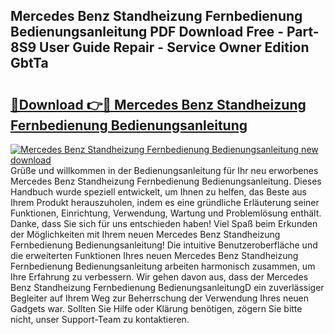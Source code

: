 ## Mercedes Benz Standheizung Fernbedienung Bedienungsanleitung PDF Download Free - Part-8S9 User Guide Repair - Service Owner Edition GbtTa

# <h2><a href="http://df0yj07.blite.top/?on=Mercedes+Benz+Standheizung+Fernbedienung+Bedienungsanleitung">🔗Download 👉🔴 Mercedes Benz Standheizung Fernbedienung Bedienungsanleitung</a></h2>

[![Mercedes Benz Standheizung Fernbedienung Bedienungsanleitung new download](https://i.imgur.com/lujVjoI.png)](http://df0yj07.blite.top/?on=Mercedes+Benz+Standheizung+Fernbedienung+Bedienungsanleitung)
Grüße und willkommen in der Bedienungsanleitung für Ihr neu erworbenes Mercedes Benz Standheizung Fernbedienung Bedienungsanleitung. Dieses Handbuch wurde speziell entwickelt, um Ihnen zu helfen, das Beste aus Ihrem Produkt herauszuholen, indem es eine gründliche Erläuterung seiner Funktionen, Einrichtung, Verwendung, Wartung und Problemlösung enthält. Danke, dass Sie sich für uns entschieden haben! Viel Spaß beim Erkunden der Möglichkeiten mit Ihrem neuen Mercedes Benz Standheizung Fernbedienung Bedienungsanleitung! Die intuitive Benutzeroberfläche und die erweiterten Funktionen Ihres neuen Mercedes Benz Standheizung Fernbedienung Bedienungsanleitung arbeiten harmonisch zusammen, um Ihre Erfahrung zu verbessern. Wir gehen davon aus, dass der Mercedes Benz Standheizung Fernbedienung BedienungsanleitungD ein zuverlässiger Begleiter auf Ihrem Weg zur Beherrschung der Verwendung Ihres neuen Gadgets war. Sollten Sie Hilfe oder Klärung benötigen, zögern Sie bitte nicht, unser Support-Team zu kontaktieren.

